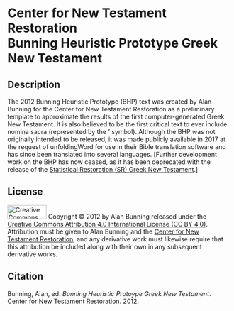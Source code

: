 <h1>Center for New Testament Restoration<br>Bunning Heuristic Prototype Greek New Testament</h1>

<h2>Description</h2>
The 2012 Bunning Heuristic Prototype (BHP) text was created by Alan Bunning for the Center for New Testament Restoration as a preliminary template to approximate the results of the first computer-generated Greek New Testament. It is also believed to be the first critical text to ever include nomina sacra (represented by the ˚ symbol). Although the BHP was not originally intended to be released, it was made publicly available in 2017 at the request of unfoldingWord for use in their Bible translation software and has since been translated into several languages. [Further development work on the BHP has now ceased, as it has been deprecated with the release of the <a href=https://github.com/Center-for-New-Testament-Restoration/SR>Statistical Restoration (SR) Greek New Testament</a>.]

<h2>License</h2>
<img alt='Creative Commons License' src="https://licensebuttons.net/l/by/4.0/88x31.png" width="88" height="31"/>
Copyright © 2012 by Alan Bunning released under the <a rel=license href=http://creativecommons.org/licenses/by/4.0/>Creative Commons Attribution 4.0 International License (CC BY 4.0)</a>. Attribution must be given to Alan Bunning and the <a href=http://greekcntr.org>Center for New Testament Restoration</a>, and any derivative work must likewise require that this attribution be included along with their own in any subsequent derivative works.

<h2>Citation</h2>
Bunning, Alan, ed. <i>Bunning Heuristic Protoype Greek New Testament</i>. Center for New Testament Restoration. 2012.

